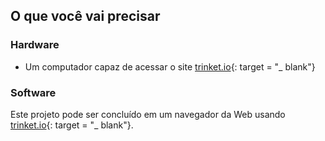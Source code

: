 ## O que você vai precisar

### Hardware

+ Um computador capaz de acessar o site [trinket.io](https://trinket.io){: target = "_ blank"}

### Software

Este projeto pode ser concluído em um navegador da Web usando [trinket.io](https://trinket.io){: target = "_ blank"}.